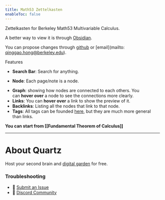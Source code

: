 ```yaml
---
title: Math53 Zettelkasten
enableToc: false
---
```

Zettelkasten for Berkeley Math53 Multivariable Calculus.

A better way to view it is through [Obsidian](https://obsidian.md/).

You can propose changes through [github](https://github.com/Qinggao1729/quartz) or [email](mailto: qinggao.hong@berkeley.edu).

Features
- **Search Bar**: Search for anything.
* **Node**: Each page/note is a node.
- **Graph**: showing how nodes are connected to each others. You can **hover over** a node to see the connections more clearly.
- **Links**: You can **hover over** a link to show the preview of it.
- **Backlinks**: Listing all the nodes that link to that node.
- **Tags**: All tags can be founded [here](https://qinggao1729.github.io/quartz/tags/), but they are much more general than links.

**You can start from [[Fundamental Theorem of Calculus]]**


___
# About Quartz
Host your second brain and [digital garden](https://jzhao.xyz/posts/networked-thought) for free. 

### Troubleshooting
- 🐛 [Submit an Issue](https://github.com/jackyzha0/quartz/issues)
- 👀 [Discord Community](https://discord.gg/cRFFHYye7t)

